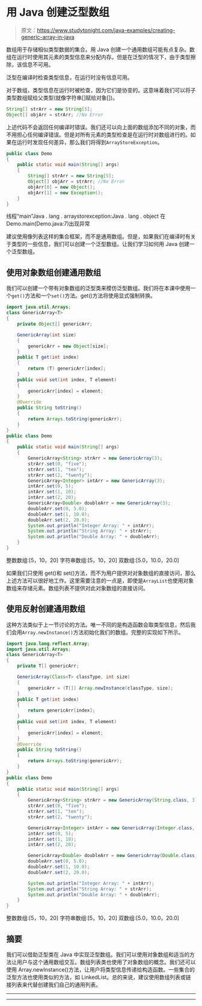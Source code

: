 # 用 Java 创建泛型数组

> 原文：<https://www.studytonight.com/java-examples/creating-generic-array-in-java>

数组用于存储相似类型数据的集合。用 Java 创建一个通用数组可能有点复杂。数组在运行时使用其元素的类型信息来分配内存。但是在泛型的情况下，由于类型擦除，该信息不可用。

泛型在编译时检查类型信息，在运行时没有信息可用。

对于数组，类型信息在运行时被检查，因为它们是协变的。这意味着我们可以将子类型数组赋给父类型(就像字符串[]赋给对象[])。

```java
String[] strArr = new String[5];
Object[] objArr = strArr; //No Error
```

上述代码不会返回任何编译时错误。我们还可以向上面的数组添加不同的对象，而不用担心任何编译错误。但是对所有元素的类型检查是在运行时对数组进行的。如果在运行时发现任何差异，那么我们将得到`ArrayStoreException`。

```java
public class Demo
{
	public static void main(String[] args)
	{
		String[] strArr = new String[5];
		Object[] objArr = strArr; //No Error
		objArr[0] = new Object();
		objArr[1] = new Exception();
	}
}
```

线程“main”Java . lang . arraystorexception:Java . lang . object
在 Demo.main(Demo.java:7)出现异常

建议使用像列表这样的集合框架，而不是通用数组。但是，如果我们在编译时有关于类型的一些信息，我们可以创建一个泛型数组。让我们学习如何用 Java 创建一个泛型数组。

## 使用对象数组创建通用数组

我们可以创建一个带有对象数组的泛型类来模仿泛型数组。我们将在本课中使用一个`get()`方法和一个`set()`方法。get()方法将使用显式强制转换。

```java
import java.util.Arrays;
class GenericArray<T>
{
	private Object[] genericArr;

	GenericArray(int size)
	{
		genericArr = new Object[size];
	}	
	public T get(int index)
	{
		return (T) genericArr[index];
	}	
	public void set(int index, T element)
	{
		genericArr[index] = element;
	}	
	@Override
    public String toString()
	{
        return Arrays.toString(genericArr);
    }
}
public class Demo
{
	public static void main(String[] args)
	{
		GenericArray<String> strArr = new GenericArray(3);
		strArr.set(0, "five");
		strArr.set(1, "ten");
		strArr.set(2, "twenty");		
		GenericArray<Integer> intArr = new GenericArray(3);
		intArr.set(0, 5);
		intArr.set(1, 10);
		intArr.set(2, 20);		
		GenericArray<Double> doubleArr = new GenericArray(3);
		doubleArr.set(0, 5.0);
		doubleArr.set(1, 10.0);
		doubleArr.set(2, 20.0);		
		System.out.println("Integer Array: " + intArr);
		System.out.println("String Array: " + strArr);
		System.out.println("Double Array: " + doubleArr);
	}
}
```

整数数组:[5，10，20]
字符串数组:[5，10，20]
双数组:[5.0，10.0，20.0]

如果我们只使用 get()和 set()方法，而不为用户提供对对象数组的直接访问，那么上述方法可以很好地工作。这里需要注意的一点是，即使是`ArrayList`也使用对象数组来存储元素。数组列表不提供对此对象数组的直接访问。

## 使用反射创建通用数组

这种方法类似于上一节讨论的方法。唯一不同的是构造函数会取类型信息，然后我们会用`Array.newInstance()`方法初始化我们的数组。完整的实现如下所示。

```java
import java.lang.reflect.Array;
import java.util.Arrays;
class GenericArray<T>
{
	private T[] genericArr;

	GenericArray(Class<T> classType, int size)
	{
		genericArr = (T[]) Array.newInstance(classType, size);
	}	
	public T get(int index)
	{
		return genericArr[index];
	}	
	public void set(int index, T element)
	{
		genericArr[index] = element;
	}	
	@Override
    public String toString()
	{
        return Arrays.toString(genericArr);
    }
}
public class Demo
{
	public static void main(String[] args)
	{
		GenericArray<String> strArr = new GenericArray(String.class, 3);
		strArr.set(0, "five");
		strArr.set(1, "ten");
		strArr.set(2, "twenty");

		GenericArray<Integer> intArr = new GenericArray(Integer.class, 3);
		intArr.set(0, 5);
		intArr.set(1, 10);
		intArr.set(2, 20);

		GenericArray<Double> doubleArr = new GenericArray(Double.class, 3);
		doubleArr.set(0, 5.0);
		doubleArr.set(1, 10.0);
		doubleArr.set(2, 20.0);

		System.out.println("Integer Array: " + intArr);
		System.out.println("String Array: " + strArr);
		System.out.println("Double Array: " + doubleArr);
	}
}
```

整数数组:[5，10，20]
字符串数组:[5，10，20]
双数组:[5.0，10.0，20.0]

## 摘要

我们可以借助泛型类在 Java 中实现泛型数组。我们可以使用对象数组和适当的方法让用户与这个通用数组交互。数组列表类也使用了对象数组的概念。我们还可以使用 Array.newInstance()方法，让用户将类型信息传递给构造函数。一些集合的泛型方法也使用类似的方法，如 LinkedList。总的来说，建议使用数组列表或链接列表来代替创建我们自己的通用列表。

* * *

* * *